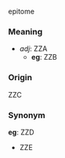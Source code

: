 epitome
### Meaning
+ _adj_: ZZA
	+ __eg__: ZZB

### Origin

ZZC

### Synonym

__eg__: ZZD

+ ZZE


